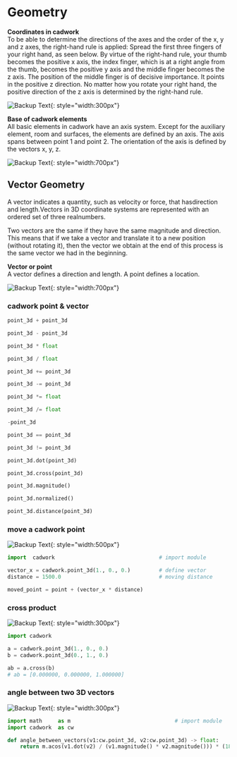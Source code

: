 # Geometry

**Coordinates in cadwork** <br>
To be able to determine the directions of the axes and the order of the x, y and z axes, the right-hand rule is applied:
Spread the first three fingers of your right hand, as seen below. By virtue of the right-hand rule, your thumb becomes the positive x axis, the index finger, which is at a right angle from the thumb, becomes the positive y axis and the middle finger becomes the z axis. The position of the middle finger is of decisive importance. It points in the positive z direction. No matter how you rotate your right hand, the positive direction of the z axis is determined by the right-hand rule.

![Backup Text](img/coordinate.png "https://de-manual.elcovision.com/koordinatensystem-definieren.html"){: style="width:300px"}


**Base of cadwork elements** <br>
All basic elements in cadwork have an axis system. Except for the auxiliary element, room and surfaces, the elements are defined by an axis. The axis spans between point 1 and point 2. 
The orientation of the axis is defined by the vectors x, y, z. 

![Backup Text](img/points.png "cadwork axis"){: style="width:700px"}

## Vector Geometry

A ​vector​ indicates a quantity, such as velocity or force, that has ​direction​ and ​length​.Vectors in 3D coordinate systems are represented with an ordered set of three realnumbers.

Two vectors are the same if they have the same magnitude and direction. This means that if we take a vector and translate it to a new position (without rotating it), 
then the vector we obtain at the end of this process is the same vector we had in the beginning.

**Vector or point**<br>
A vector defines a direction and length. A point defines a location.

![Backup Text](img/vector.png "vector - point"){: style="width:700px"}

### cadwork point & vector 

```python 
point_3d + point_3d

point_3d - point_3d

point_3d * float

point_3d / float

point_3d += point_3d

point_3d -= point_3d

point_3d *= float

point_3d /= float

-point_3d

point_3d == point_3d

point_3d != point_3d

point_3d.dot(point_3d)    

point_3d.cross(point_3d) 

point_3d.magnitude()

point_3d.normalized()

point_3d.distance(point_3d)
```


### move a cadwork point 

![Backup Text](img/move_pt.png "vector - point"){: style="width:500px"}

```python 
import  cadwork                                 # import module

vector_x = cadwork.point_3d(1., 0., 0.)         # define vector
distance = 1500.0                               # moving distance

moved_point = point + (vector_x * distance)    
```

### cross product

![Backup Text](img/cross.png "https://de.wikipedia.org/wiki/Kreuzprodukt#/media/Datei:RHR.svg"){: style="width:300px"}

```python
import cadwork

a = cadwork.point_3d(1., 0., 0.)
b = cadwork.point_3d(0., 1., 0.)

ab = a.cross(b)
# ab = [0.000000, 0.000000, 1.000000]
```

### angle between two 3D vectors

![Backup Text](img/angle.png "vector angle"){: style="width:300px"}

```python
import math     as m                                 # import module 
import cadwork  as cw

def angle_between_vectors(v1:cw.point_3d, v2:cw.point_3d) -> float:
    return m.acos(v1.dot(v2) / (v1.magnitude() * v2.magnitude())) * (180 /m.pi)
``` 